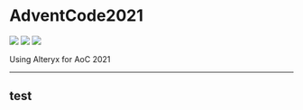 # AdventCode2021

![](https://img.shields.io/badge/day%20📅-23-blue)
![](https://img.shields.io/badge/stars%20⭐-40-yellow)
![](https://img.shields.io/badge/days%20completed-19-red)

Using Alteryx for AoC 2021

---
test
---
